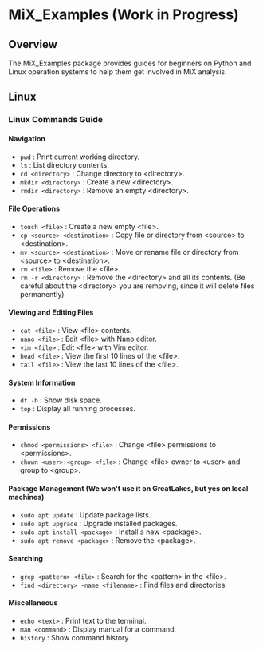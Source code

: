 # MiX_Examples (Work in Progress)

## Overview
The MiX_Examples package provides guides for beginners on Python and Linux operation systems to help them get involved in MiX analysis.

## Linux

### Linux Commands Guide

#### Navigation
- `pwd` : Print current working directory.
- `ls` : List directory contents.
- `cd <directory>` : Change directory to \<directory\>.
- `mkdir <directory>` : Create a new \<directory\>.
- `rmdir <directory>` : Remove an empty \<directory\>.

#### File Operations
- `touch <file>` : Create a new empty \<file\>.
- `cp <source> <destination>` : Copy file or directory from \<source\> to \<destination\>.
- `mv <source> <destination>` : Move or rename file or directory from \<source\> to \<destination\>.
- `rm <file>` : Remove the \<file\>.
- `rm -r <directory>` : Remove the \<directory\> and all its contents. (Be careful about the \<directory\> you are removing, since it will delete files permanently)

#### Viewing and Editing Files
- `cat <file>` : View \<file\> contents.
- `nano <file>` : Edit \<file\> with Nano editor.
- `vim <file>` : Edit \<file\> with Vim editor.
- `head <file>` : View the first 10 lines of the \<file\>.
- `tail <file>` : View the last 10 lines of the \<file\>.

#### System Information
- `df -h` : Show disk space.
- `top` : Display all running processes.

#### Permissions
- `chmod <permissions> <file>` : Change \<file\> permissions to \<permissions\>.
- `chown <user>:<group> <file>` : Change \<file\> owner to \<user\> and group to \<group\>.

#### Package Management (We won't use it on GreatLakes, but yes on local machines)
- `sudo apt update` : Update package lists.
- `sudo apt upgrade` : Upgrade installed packages.
- `sudo apt install <package>` : Install a new \<package\>.
- `sudo apt remove <package>` : Remove the \<package\>.

#### Searching
- `grep <pattern> <file>` : Search for the \<pattern\> in the \<file\>.
- `find <directory> -name <filename>` : Find files and directories.

#### Miscellaneous
- `echo <text>` : Print text to the terminal.
- `man <command>` : Display manual for a command.
- `history` : Show command history.
